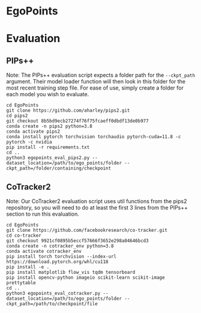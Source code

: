 # EgoPoints

# Evaluation
## PIPs++
Note: The PIPs++ evaluation script expects a folder path for the `--ckpt_path` argument. Their model loader function will then look in this folder for the most recent training step file. For ease of use, simply create a folder for each model you wish to evaluate.
```
cd EgoPoints
git clone https://github.com/aharley/pips2.git
cd pips2
git checkout 8b5bd9ecb27274f76f75fcaeff0dbdf13de0b977
conda create -n pips2 python=3.8
conda activate pips2
conda install pytorch torchvision torchaudio pytorch-cuda=11.8 -c pytorch -c nvidia
pip install -r requirements.txt
cd ..
python3 egopoints_eval_pips2.py --dataset_location=/path/to/ego_points/folder --ckpt_path=/folder/containing/checkpoint 
```

## CoTracker2
Note: Our CoTracker2 evaluation script uses util functions from the pips2 repository, so you will need to do at least the first 3 lines from the PIPs++ section to run this evaluation.
```
cd EgoPoints
git clone https://github.com/facebookresearch/co-tracker.git
cd co-tracker
git checkout 9921cf0895b5eccf57666f3652e298a04646bcd3
conda create -n cotracker_env python=3.8
conda activate cotracker_env
pip install torch torchvision --index-url https://download.pytorch.org/whl/cu118
pip install -e .
pip install matplotlib flow_vis tqdm tensorboard
pip install opencv-python imageio scikit-learn scikit-image prettytable
cd ..
python3 egopoints_eval_cotracker.py --dataset_location=/path/to/ego_points/folder --ckpt_path=/path/to/checkpoint/file
```
